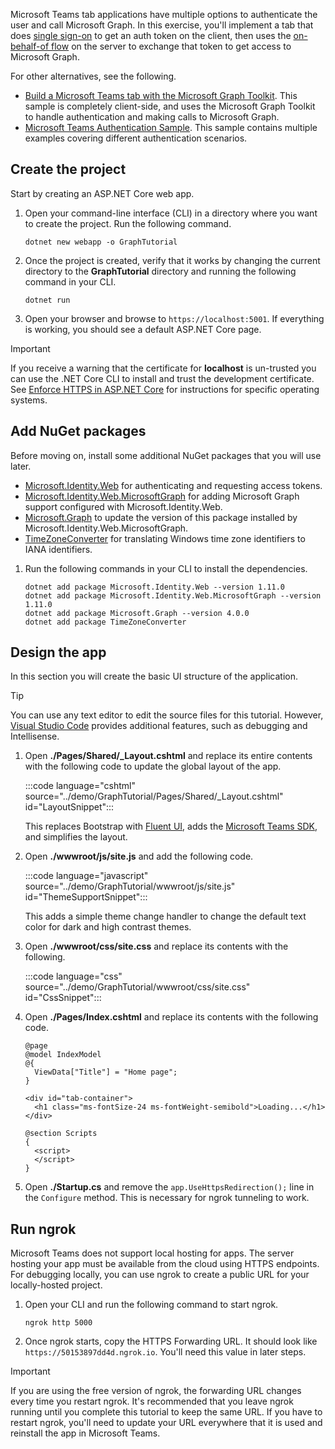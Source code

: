 <!-- markdownlint-disable MD002 MD041 -->

Microsoft Teams tab applications have multiple options to authenticate the user and call Microsoft Graph. In this exercise, you'll implement a tab that does [single sign-on](/microsoftteams/platform/tabs/how-to/authentication/auth-aad-sso) to get an auth token on the client, then uses the [on-behalf-of flow](/azure/active-directory/develop/v2-oauth2-on-behalf-of-flow) on the server to exchange that token to get access to Microsoft Graph.

For other alternatives, see the following.

- [Build a Microsoft Teams tab with the Microsoft Graph Toolkit](/graph/toolkit/get-started/build-a-microsoft-teams-tab). This sample is completely client-side, and uses the Microsoft Graph Toolkit to handle authentication and making calls to Microsoft Graph.
- [Microsoft Teams Authentication Sample](https://github.com/OfficeDev/microsoft-teams-sample-auth-node). This sample contains multiple examples covering different authentication scenarios.

## Create the project

Start by creating an ASP.NET Core web app.

1. Open your command-line interface (CLI) in a directory where you want to create the project. Run the following command.

    ```Shell
    dotnet new webapp -o GraphTutorial
    ```

1. Once the project is created, verify that it works by changing the current directory to the **GraphTutorial** directory and running the following command in your CLI.

    ```Shell
    dotnet run
    ```

1. Open your browser and browse to `https://localhost:5001`. If everything is working, you should see a default ASP.NET Core page.

> [!IMPORTANT]
> If you receive a warning that the certificate for **localhost** is un-trusted you can use the .NET Core CLI to install and trust the development certificate. See [Enforce HTTPS in ASP.NET Core](/aspnet/core/security/enforcing-ssl?view=aspnetcore-3.1) for instructions for specific operating systems.

## Add NuGet packages

Before moving on, install some additional NuGet packages that you will use later.

- [Microsoft.Identity.Web](https://www.nuget.org/packages/Microsoft.Identity.Web/) for authenticating and requesting access tokens.
- [Microsoft.Identity.Web.MicrosoftGraph](https://www.nuget.org/packages/Microsoft.Identity.Web.MicrosoftGraph/) for adding Microsoft Graph support configured with Microsoft.Identity.Web.
- [Microsoft.Graph](https://www.nuget.org/packages/Microsoft.Graph/) to update the version of this package installed by Microsoft.Identity.Web.MicrosoftGraph.
- [TimeZoneConverter](https://github.com/mj1856/TimeZoneConverter) for translating Windows time zone identifiers to IANA identifiers.

1. Run the following commands in your CLI to install the dependencies.

    ```Shell
    dotnet add package Microsoft.Identity.Web --version 1.11.0
    dotnet add package Microsoft.Identity.Web.MicrosoftGraph --version 1.11.0
    dotnet add package Microsoft.Graph --version 4.0.0
    dotnet add package TimeZoneConverter
    ```

## Design the app

In this section you will create the basic UI structure of the application.

> [!TIP]
> You can use any text editor to edit the source files for this tutorial. However, [Visual Studio Code](https://code.visualstudio.com/) provides additional features, such as debugging and Intellisense.

1. Open **./Pages/Shared/_Layout.cshtml** and replace its entire contents with the following code to update the global layout of the app.

    :::code language="cshtml" source="../demo/GraphTutorial/Pages/Shared/_Layout.cshtml" id="LayoutSnippet":::

    This replaces Bootstrap with [Fluent UI](https://developer.microsoft.com/fluentui), adds the [Microsoft Teams SDK](/javascript/api/overview/msteams-client), and simplifies the layout.

1. Open **./wwwroot/js/site.js** and add the following code.

    :::code language="javascript" source="../demo/GraphTutorial/wwwroot/js/site.js" id="ThemeSupportSnippet":::

    This adds a simple theme change handler to change the default text color for dark and high contrast themes.

1. Open **./wwwroot/css/site.css** and replace its contents with the following.

    :::code language="css" source="../demo/GraphTutorial/wwwroot/css/site.css" id="CssSnippet":::

1. Open **./Pages/Index.cshtml** and replace its contents with the following code.

    ```cshtml
    @page
    @model IndexModel
    @{
      ViewData["Title"] = "Home page";
    }

    <div id="tab-container">
      <h1 class="ms-fontSize-24 ms-fontWeight-semibold">Loading...</h1>
    </div>

    @section Scripts
    {
      <script>
      </script>
    }
    ```

1. Open **./Startup.cs** and remove the `app.UseHttpsRedirection();` line in the `Configure` method. This is necessary for ngrok tunneling to work.

## Run ngrok

Microsoft Teams does not support local hosting for apps. The server hosting your app must be available from the cloud using HTTPS endpoints. For debugging locally, you can use ngrok to create a public URL for your locally-hosted project.

1. Open your CLI and run the following command to start ngrok.

    ```Shell
    ngrok http 5000
    ```

1. Once ngrok starts, copy the HTTPS Forwarding URL. It should look like `https://50153897dd4d.ngrok.io`. You'll need this value in later steps.

> [!IMPORTANT]
> If you are using the free version of ngrok, the forwarding URL changes every time you restart ngrok. It's recommended that you leave ngrok running until you complete this tutorial to keep the same URL. If you have to restart ngrok, you'll need to update your URL everywhere that it is used and reinstall the app in Microsoft Teams.
